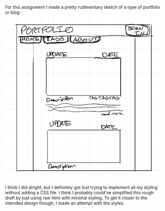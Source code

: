 For this assignment I made a pretty rudimentary sketch of a type of portfolio or blog :
![Screenshot](portfolio_design.png)

I think I did alright, but I definitely got lost trying to implement all my styling without adding a CSS file. I think I probably could've 
simplified this rough draft by just using raw html with minimal styling. To get it closer to the intended design though, I made an attempt with the styles.
